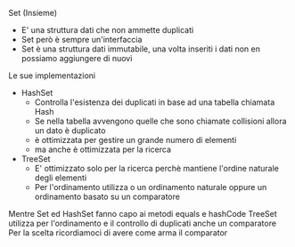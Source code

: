 Set (Insieme)
- E' una struttura dati che non ammette duplicati
- Set però è sempre un'interfaccia
- Set è una struttura dati immutabile, una volta inseriti i dati non en possiamo aggiungere di nuovi

Le sue implementazioni
- HashSet
    - Controlla l'esistenza dei duplicati in base ad una tabella chiamata Hash
    - Se nella tabella avvengono quelle che sono chiamate collisioni allora un dato è duplicato
    - è ottimizzata per gestire un grande numero di elementi
    - ma anche è ottimizzata per la ricerca
- TreeSet
    - E' ottimizzato solo per la ricerca perchè mantiene l'ordine naturale degli elementi
    - Per l'ordinamento utilizza o un ordinamento naturale oppure un ordinamento basato su un comparatore

Mentre Set ed HashSet fanno capo ai metodi equals e hashCode
TreeSet utilizza per l'ordinamento e il controllo di duplicati anche un comparatore
Per la scelta ricordiamoci di avere come arma il comparator
